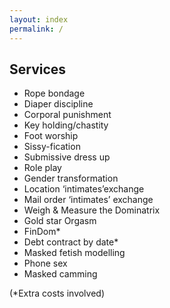 ```yaml
---
layout: index
permalink: /
---
```

## Services
*   Rope bondage
*   Diaper discipline
*   Corporal punishment
*   Key holding/chastity
*   Foot worship
*   Sissy-fication
*   Submissive dress up
*   Role play
*   Gender transformation
*   Location ‘intimates’exchange 
*   Mail order ‘intimates’ exchange
*   Weigh & Measure the Dominatrix
*   Gold star Orgasm
*   FinDom*
*   Debt contract by date*
*   Masked fetish modelling
*   Phone sex
*   Masked camming

(*Extra costs involved)